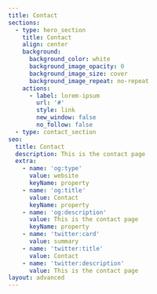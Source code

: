 ```yaml
---
title: Contact
sections:
  - type: hero_section
    title: Contact
    align: center
    background:
      background_color: white
      background_image_opacity: 0
      background_image_size: cover
      background_image_repeat: no-repeat
    actions:
      - label: lorem-ipsum
        url: '#'
        style: link
        new_window: false
        no_follow: false
  - type: contact_section
seo:
  title: Contact
  description: This is the contact page
  extra:
    - name: 'og:type'
      value: website
      keyName: property
    - name: 'og:title'
      value: Contact
      keyName: property
    - name: 'og:description'
      value: This is the contact page
      keyName: property
    - name: 'twitter:card'
      value: summary
    - name: 'twitter:title'
      value: Contact
    - name: 'twitter:description'
      value: This is the contact page
layout: advanced
---
```

